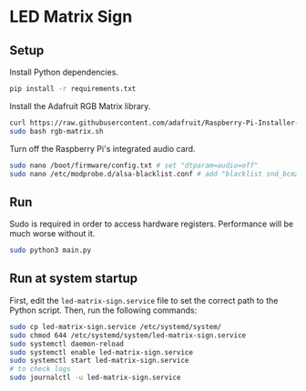 # LED Matrix Sign

## Setup

Install Python dependencies.

```bash
pip install -r requirements.txt
```

Install the Adafruit RGB Matrix library.

```bash
curl https://raw.githubusercontent.com/adafruit/Raspberry-Pi-Installer-Scripts/refs/heads/main/rgb-matrix.sh > rgb-matrix.sh
sudo bash rgb-matrix.sh
```

Turn off the Raspberry Pi's integrated audio card.

```bash
sudo nano /boot/firmware/config.txt # set "dtparam=audio=off"
sudo nano /etc/modprobe.d/alsa-blacklist.conf # add "blacklist snd_bcm2835"
```

## Run

Sudo is required in order to access hardware registers. Performance will be much
worse without it.

```bash
sudo python3 main.py
```

## Run at system startup

First, edit the `led-matrix-sign.service` file to set the correct path to the
Python script. Then, run the following commands:

```bash
sudo cp led-matrix-sign.service /etc/systemd/system/
sudo chmod 644 /etc/systemd/system/led-matrix-sign.service
sudo systemctl daemon-reload
sudo systemctl enable led-matrix-sign.service
sudo systemctl start led-matrix-sign.service
# to check logs
sudo journalctl -u led-matrix-sign.service
```
